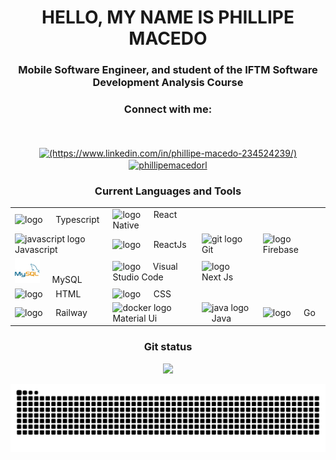 <h1 align="center">HELLO, MY NAME IS PHILLIPE MACEDO</h1>

<h3 align="center">Mobile Software Engineer, and student of the IFTM Software Development Analysis Course</h3>
<h3 align="center"><b>Connect with me:</b></h3>
<p align="center">
<img align="center" src="https://github-readme-stats.vercel.app/api?username=Phillipe17Macedo&show_icons=true&theme=radical" alt=""><br><br>
<a href="https://www.linkedin.com/in/phillipe-macedo-234524239/" target="blank">
<img align="center" src="https://raw.githubusercontent.com/rahuldkjain/github-profile-readme-generator/master/src/images/icons/Social/linked-in-alt.svg" alt="(https://www.linkedin.com/in/phillipe-macedo-234524239/)" height="30" width="40"/>
</a>
<a href="https://www.instagram.com/phillipemacedorl/" target="blank">
  <img align="center" src="https://raw.githubusercontent.com/rahuldkjain/github-profile-readme-generator/master/src/images/icons/Social/instagram.svg" alt="phillipemacedorl" height="30" width="40"/>
</a>
</p>
<div align="center">
  <h3>Current Languages and Tools</h3>
<table>
  <tbody>
    <tr>
      <td>
        <img src="https://cdn.jsdelivr.net/gh/devicons/devicon@latest/icons/typescript/typescript-original.svg"
          height="41"
          alt="logo"
        />
        <img width="13"/> Typescript
      </td>
      <td>
        <img
          src="https://cdn.jsdelivr.net/gh/devicons/devicon@latest/icons/react/react-original.svg"
          height="41"
          alt="logo"
        />
        <img width="13" /> React Native
      </td>
    <tr>
      <td>
        <img
          src="https://cdn.jsdelivr.net/gh/devicons/devicon/icons/javascript/javascript-original.svg"
          height="40"
          alt="javascript logo"
        />
        <img width="12" /> Javascript
      </td>
      <td>
        <img src="https://cdn.jsdelivr.net/gh/devicons/devicon@latest/icons/react/react-original-wordmark.svg"
          height="41"
          alt="logo"
        />
        <img width="13" /> ReactJs
      </td>
      <td>
        <img
          src="https://cdn.jsdelivr.net/gh/devicons/devicon/icons/git/git-original.svg"
          height="40"
          alt="git logo"
        />
        <img width="12" /> Git
      </td>
      <td>
        <img src="https://cdn.jsdelivr.net/gh/devicons/devicon@latest/icons/firebase/firebase-original.svg"
          height="41"
          alt="logo"
        />
        <img width="13"/> Firebase
      </td>
    </tr>
    <tr>
      <td>
        <img
          src="https://raw.githubusercontent.com/devicons/devicon/master/icons/mysql/mysql-original-wordmark.svg"
          alt="mysql"
          width="40"
          height="40"
        />
        <img width="12" /> MySQL
      </td>
      <td>
        <img
          src="https://cdn.jsdelivr.net/gh/devicons/devicon@latest/icons/vscode/vscode-original.svg"
          height="40"
          alt="logo"
        />
        <img width="12" /> Visual Studio Code
      </td>
      <td>
        <img
          src="https://cdn.jsdelivr.net/gh/devicons/devicon@latest/icons/nextjs/nextjs-original.svg"
          height="41"
          alt="logo"
        />
        <img width="13" /> Next Js
      </td>
    </tr>
    <tr>
      <td>
        <img
          src="https://cdn.jsdelivr.net/gh/devicons/devicon@latest/icons/html5/html5-original.svg"
          height="41"
          alt="logo"
        />
        <img width="13" /> HTML
      </td>
      <td>
        <img src="https://cdn.jsdelivr.net/gh/devicons/devicon@latest/icons/css3/css3-original.svg"
          height="41"
          alt="logo"
        />
        <img width="13" /> CSS
      </td>
    </tr>
    <tr>
      <td>
        <img src="https://cdn.jsdelivr.net/gh/devicons/devicon@latest/icons/railway/railway-original.svg"
          height="41"
          alt="logo"
        />
        <img width="13"/> Railway
      </td>
      <td>
        <img
          src="https://cdn.jsdelivr.net/gh/devicons/devicon@latest/icons/materialui/materialui-original.svg"
          height="40"
          alt="docker logo"
        />
        <img width="12" /> Material Ui
      </td>
      <td>
        <img
          src="https://cdn.jsdelivr.net/gh/devicons/devicon/icons/java/java-original.svg"
          height="40"
          alt="java logo"
        />
        <img width="12" /> Java
      </td>
      <td>
        <img src="https://cdn.jsdelivr.net/gh/devicons/devicon@latest/icons/go/go-original-wordmark.svg"
          height="41"
          alt="logo"
        />
        <img width="13"/> Go
      </td>
    </tr>
  </tbody>
</table>
</div>
<div align="center">
<h3>Git status</h3>
<a href="[https://github.com/Phillipe17Macedo]"></a>
<img loading="lazy" height="180em" src="https://github-readme-stats.vercel.app/api/top-langs/?username=Phillipe17Macedo&layout=compact&langs_count=7&theme=dracula"/></a> </p>
<!--<img align="center" src="https://github-readme-activity-graph.vercel.app/graph?username=Phillipe17Macedo&theme=react-dark" alt="">-->
</div>
<picture>
  <source media="(prefers-color-scheme: dark)" srcset="https://raw.githubusercontent.com/Phillipe17Macedo/Phillipe17Macedo/refs/heads/snk/github-contribution-grid-snake-dark.svg">
  <source media="(prefers-color-scheme: light)" srcset="https://raw.githubusercontent.com/Phillipe17Macedo/Phillipe17Macedo/refs/heads/snk/github-contribution-grid-snake.svg">
  <img alt="github contribution grid snake animation" src="https://raw.githubusercontent.com/Phillipe17Macedo/Phillipe17Macedo/refs/heads/snk/github-contribution-grid-snake.svg">
</picture>
